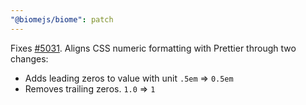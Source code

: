 ```yaml
---
"@biomejs/biome": patch
---
```


Fixes [#5031](https://github.com/biomejs/biome/issues/5031). Aligns CSS numeric formatting with Prettier through two changes:

- Adds leading zeros to value with unit `.5em` => `0.5em`
- Removes trailing zeros. `1.0` => `1`
